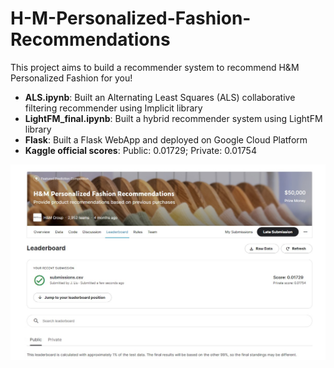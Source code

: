 # H-M-Personalized-Fashion-Recommendations
This project aims to build a recommender system to recommend H&amp;M Personalized Fashion for you!

* **ALS.ipynb**: Built an Alternating Least Squares (ALS) collaborative filtering recommender using Implicit library
* **LightFM_final.ipynb**: Built a hybrid recommender system using LightFM library
* **Flask**: Built a Flask WebApp and deployed on Google Cloud Platform
* **Kaggle official scores**: Public: 0.01729; Private: 0.01754

![Kaggle official scores](LB_scores_LightFM.jpg)
